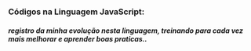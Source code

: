 ### Códigos na Linguagem JavaScript:

##### registro da minha evolução nesta linguagem, treinando para cada vez mais melhorar e aprender boas praticas..